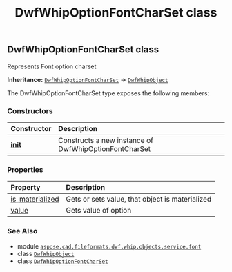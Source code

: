 ﻿---
title: DwfWhipOptionFontCharSet class
second_title: Aspose.CAD for Python via .NET API References
description: 
type: docs
weight: 10
url: /aspose.cad.fileformats.dwf.whip.objects.service.font/dwfwhipoptionfontcharset/
is_root: false
---

## DwfWhipOptionFontCharSet class

Represents Font option charset



**Inheritance:** [`DwfWhipOptionFontCharSet`](/cad/python-net/aspose.cad.fileformats.dwf.whip.objects.service.font/dwfwhipoptionfontcharset) → 
[`DwfWhipObject`](/cad/python-net/aspose.cad.fileformats.dwf.whip.objects/dwfwhipobject)



The DwfWhipOptionFontCharSet type exposes the following members:

### Constructors
| Constructor | Description |
| :- | :- |
| [__init__](/cad/python-net/aspose.cad.fileformats.dwf.whip.objects.service.font/dwfwhipoptionfontcharset/__init__/#) | Constructs a new instance of DwfWhipOptionFontCharSet |


### Properties
| Property | Description |
| :- | :- |
| [is_materialized](/cad/python-net/aspose.cad.fileformats.dwf.whip.objects.service.font/dwfwhipoptionfontcharset/is_materialized) | Gets or sets value, that object is materialized |
| [value](/cad/python-net/aspose.cad.fileformats.dwf.whip.objects.service.font/dwfwhipoptionfontcharset/value) | Gets value of option |



### See Also
* module [`aspose.cad.fileformats.dwf.whip.objects.service.font`](..)
* class [`DwfWhipObject`](/cad/python-net/aspose.cad.fileformats.dwf.whip.objects/dwfwhipobject)
* class [`DwfWhipOptionFontCharSet`](/cad/python-net/aspose.cad.fileformats.dwf.whip.objects.service.font/dwfwhipoptionfontcharset)
